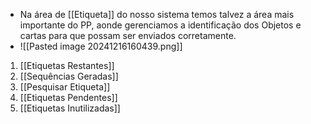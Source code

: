 - Na área de [[Etiqueta]] do nosso sistema temos talvez a área mais importante do PP, aonde gerenciamos a identificação dos Objetos e cartas para que possam ser enviados corretamente.
- ![[Pasted image 20241216160439.png]]

1. [[Etiquetas Restantes]]
2. [[Sequências Geradas]]
3. [[Pesquisar Etiqueta]]
4. [[Etiquetas Pendentes]]
5. [[Etiquetas Inutilizadas]]